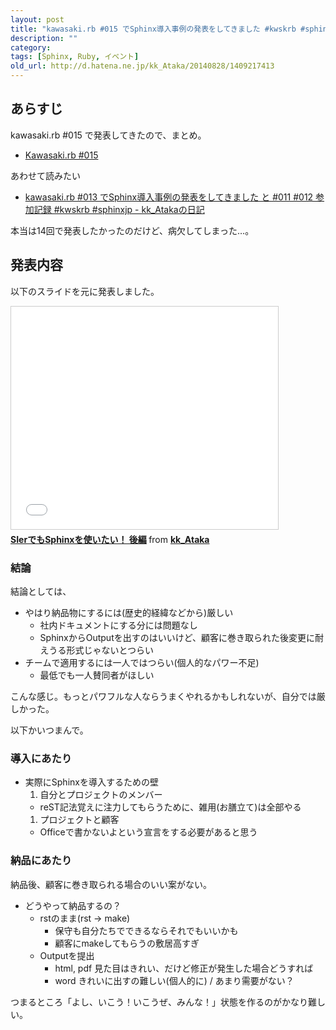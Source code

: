 ```yaml
---
layout: post
title: "kawasaki.rb #015 でSphinx導入事例の発表をしてきました #kwskrb #sphinxjp"
description: ""
category: 
tags: [Sphinx, Ruby, イベント]
old_url: http://d.hatena.ne.jp/kk_Ataka/20140828/1409217413
---
```


## あらすじ

kawasaki.rb #015 で発表してきたので、まとめ。

- [Kawasaki.rb #015](http://kawasakirb.doorkeeper.jp/events/14213)

あわせて読みたい

- [kawasaki.rb #013 でSphinx導入事例の発表をしてきました と #011 #012 参加記録 #kwskrb #sphinxjp - kk_Atakaの日記](http://d.hatena.ne.jp/kk_Ataka/20140713/1405235433)

本当は14回で発表したかったのだけど、病欠してしまった…。

## 発表内容

以下のスライドを元に発表しました。

<iframe src="//www.slideshare.net/slideshow/embed_code/38432275" width="427" height="356" frameborder="0" marginwidth="0" marginheight="0" scrolling="no" style="border:1px solid #CCC; border-width:1px; margin-bottom:5px; max-width: 100%;" allowfullscreen> </iframe> <div style="margin-bottom:5px"> <strong> <a href="https://www.slideshare.net/kk_Ataka/20140827-sphinx2" title="SIerでもSphinxを使いたい！ 後編" target="_blank">SIerでもSphinxを使いたい！ 後編</a> </strong> from <strong><a href="http://www.slideshare.net/kk_Ataka" target="_blank">kk_Ataka</a></strong> </div>

### 結論

結論としては、

- やはり納品物にするには(歴史的経緯などから)厳しい
  - 社内ドキュメントにする分には問題なし
  - SphinxからOutputを出すのはいいけど、顧客に巻き取られた後変更に耐えうる形式じゃないとつらい
- チームで適用するには一人ではつらい(個人的なパワー不足)
  - 最低でも一人賛同者がほしい

こんな感じ。もっとパワフルな人ならうまくやれるかもしれないが、自分では厳しかった。

以下かいつまんで。

### 導入にあたり

- 実際にSphinxを導入するための壁
  1. 自分とプロジェクトのメンバー
    - reST記法覚えに注力してもらうために、雑用(お膳立て)は全部やる
  1. プロジェクトと顧客
    - Officeで書かないよという宣言をする必要があると思う

### 納品にあたり

納品後、顧客に巻き取られる場合のいい案がない。

- どうやって納品するの？
  - rstのまま(rst -> make)
    - 保守も自分たちでできるならそれでもいいかも
    - 顧客にmakeしてもらうの敷居高すぎ
  - Outputを提出
    - html, pdf 見た目はきれい、だけど修正が発生した場合どうすれば
    - word きれいに出すの難しい(個人的に) / あまり需要がない？

つまるところ「よし、いこう！いこうぜ、みんな！」状態を作るのがかなり難しい。

